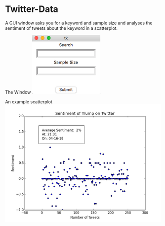 # Twitter-Data
A GUI window asks you for a keyword and sample size and analyses the sentiment of tweets about the keyword in a scatterplot. 

The Window
![](GUI2.png)

An example scatterplot
![](figure_2.png)

